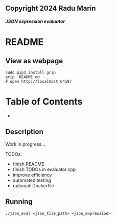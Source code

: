 ## Copyright 2024 Radu Marin
##### JSON expression evaluator
# README

## View as webpage
```
sudo pip3 install grip
grip  README.md
# open http://localhost:6419/
```

# Table of Contents

-

## Description

Work in progress...

TODOs:
- finish README
- finish TODOs in evaluator.cpp
- improve efficiency
- automated testing
- optional: Dockerfile

## Running

```
./json_eval <json_file_path> <json_expression>
```

